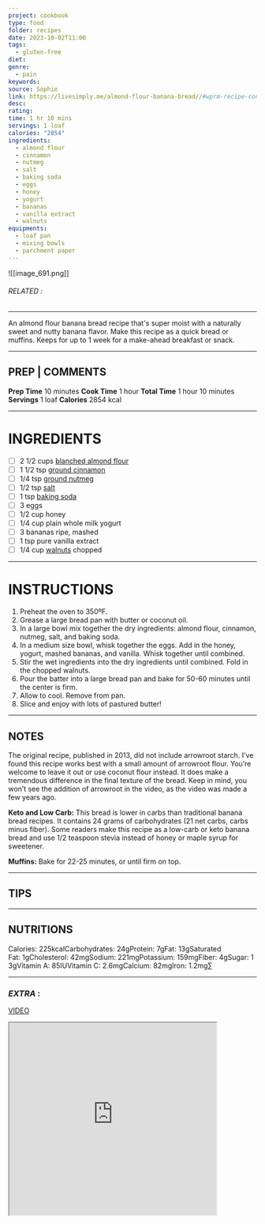 ```yaml
---
project: cookbook
type: food
folder: recipes
date: 2023-10-02T11:00
tags:
  - gluten-free
diet: 
genre:
  - pain
keywords: 
source: Sophie
link: https://livesimply.me/almond-flour-banana-bread//#wprm-recipe-container-22353
desc: 
rating: 
time: 1 hr 10 mins
servings: 1 loaf
calories: "2854"
ingredients:
  - almond flour
  - cinnamon
  - nutmeg
  - salt
  - baking soda
  - eggs
  - honey
  - yogurt
  - bananas
  - vanilla extract
  - walnuts
equipments:
  - loaf pan
  - mixing bowls
  - parchment paper
---
```


![[image_691.png]]
###### *RELATED* : 
---
An almond flour banana bread recipe that's super moist with a naturally sweet and nutty banana flavor. Make this recipe as a quick bread or muffins. Keeps for up to 1 week for a make-ahead breakfast or snack.

---
## PREP | COMMENTS

**Prep Time** 10 minutes
**Cook Time** 1 hour
**Total Time** 1 hour 10 minutes
**Servings** 1 loaf
**Calories** 2854 kcal

---
# INGREDIENTS

- [ ] 2 1/2 cups [blanched almond flour](http://amzn.to/2eeSbVL)
- [ ] 1 1/2 tsp [ground cinnamon](http://amzn.to/2eFyHJL)
- [ ] 1/4 tsp [ground nutmeg](http://amzn.to/2eFwjmA)
- [ ] 1/2 tsp [salt](https://amzn.to/2LuBR1Z)
- [ ] 1 tsp [baking soda](http://amzn.to/2f68x1L)
- [ ] 3 eggs
- [ ] 1/2 cup honey
- [ ] 1/4 cup plain whole milk yogurt
- [ ] 3 bananas ripe, mashed
- [ ] 1 tsp pure vanilla extract
- [ ] 1/4 cup [walnuts](http://amzn.to/2f9zUXh) chopped

---
# INSTRUCTIONS

1. Preheat the oven to 350ºF.
2. Grease a large bread pan with butter or coconut oil.
3. In a large bowl mix together the dry ingredients: almond flour, cinnamon, nutmeg, salt, and baking soda.
4. In a medium size bowl, whisk together the eggs. Add in the honey, yogurt, mashed bananas, and vanilla. Whisk together until combined.
5. Stir the wet ingredients into the dry ingredients until combined. Fold in the chopped walnuts.
6. Pour the batter into a large bread pan and bake for 50-60 minutes until the center is firm.
7. Allow to cool. Remove from pan.
8. Slice and enjoy with lots of pastured butter!

---
## NOTES

The original recipe, published in 2013, did not include arrowroot starch. I’ve found this recipe works best with a small amount of arrowroot flour. You’re welcome to leave it out or use coconut flour instead. It does make a tremendous difference in the final texture of the bread. Keep in mind, you won’t see the addition of arrowroot in the video, as the video was made a few years ago.

**Keto and Low Carb:** This bread is lower in carbs than traditional banana bread recipes. It contains 24 grams of carbohydrates (21 net carbs, carbs minus fiber). Some readers make this recipe as a low-carb or keto banana bread and use 1/2 teaspoon stevia instead of honey or maple syrup for sweetener.

**Muffins:** Bake for 22-25 minutes, or until firm on top.

---
## TIPS



---
## NUTRITIONS

Calories: 225kcalCarbohydrates: 24gProtein: 7gFat: 13gSaturated Fat: 1gCholesterol: 42mgSodium: 221mgPotassium: 159mgFiber: 4gSugar: 13gVitamin A: 85IUVitamin C: 2.6mgCalcium: 82mgIron: 1.2mg∑

---
### *EXTRA* :

[VIDEO](https://www.youtube.com/embed/DYJSQvX7JQU)

<iframe allowfullscreen src="https://www.youtube.com/embed/DYJSQvX7JQU" width="420" height="390" />

